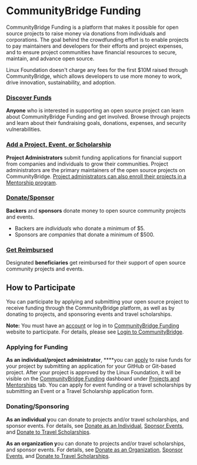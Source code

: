 # CommunityBridge Funding

CommunityBridge Funding is a platform that makes it possible for open source projects to raise money via donations from individuals and corporations. The goal behind the crowdfunding effort is to enable projects to pay maintainers and developers for their efforts and project expenses, and to ensure project communities have financial resources to secure, maintain, and advance open source. 

Linux Foundation doesn't charge any fees for the first $10M raised through CommunityBridge, which allows developers to use more money to work, drive innovation, sustainability, and adoption.

### [Discover Funds](dashboard/) <a id="CommunityBridgeFunding-DiscoverFunds"></a>

**Anyone** who is interested in supporting an open source project can learn about CommunityBridge Funding and get involved. Browse through projects and learn about their fundraising goals, donations, expenses, and security vulnerabilities. 

### [Add a Project, Event, or Scholarship](apply-for-funding/) <a id="CommunityBridgeFunding-AddaProject,Event,orScholarship"></a>

**Project Administrators** submit funding applications for financial support from companies and individuals to grow their communities. Project administrators are the primary maintainers of the open source projects on CommunityBridge. [Project administrators can also enroll their projects in a Mentorship program](../communitybridge-mentorship/administrators/enroll-your-project/).

### [Donate/Sponsor](donate-sponsor/) <a id="CommunityBridgeFunding-Donate/Sponsor7417266.html"></a>

**Backers** and **sponsors** donate money to open source community projects and events.

* Backers are _individuals_ who donate a minimum of $5.
* Sponsors are _companies_ that donate a minimum of $500.

### [Get Reimbursed](get-reimbursed.md) <a id="CommunityBridgeFunding-GetReimbursed"></a>

Designated **beneficiaries** get reimbursed for their support of open source community projects and events.

## How to Participate <a id="CommunityBridgeFunding-HowtoParticipate"></a>

You can participate by applying and submitting your open source project to receive funding through the CommunityBridge platform, as well as by donating to projects, and sponsoring events and travel scholarships. 

**Note:** You must have an [account](../../sso/create-an-account.md) or log in to [CommunityBridge Funding](https://funding.communitybridge.org/) website to participate. For details, please see [Login to CommunityBridge](../../sso/sign-in-to-your-account/).

### **Applying for Funding** <a id="CommunityBridgeFunding-ApplyingforFunding"></a>

**As an individual/project administrator**, ****you can [apply](apply-for-funding/) to raise funds for your project by submitting an application for your GitHub or Git-based project. After your project is approved by the Linux Foundation, it will be visible on the [CommunityBridge Funding](https://funding.communitybridge.org/) dashboard under [Projects and Mentorships](dashboard/projects-and-mentorships.md) tab. You can apply for event funding or a travel scholarships by submitting an Event or a Travel Scholarship application form. 

### Donating/Sponsoring <a id="CommunityBridgeFunding-Donating/Sponsoring"></a>

**As an individual y**ou can donate to projects and/or travel scholarships, and sponsor events. For details, see [Donate as an Individual](donate-sponsor/donate-to-a-project-as-an-individual.md), [Sponsor Events](donate-sponsor/sponsor-events.md), and [Donate to Travel Scholarships](donate-sponsor/donate-to-travel-scholarships.md).

**As an organization y**ou can donate to projects and/or travel scholarships, and sponsor events. For details, see [Donate as an Organization](donate-sponsor/donate-as-a-project-sponsor/), [Sponsor Events](donate-sponsor/sponsor-events.md), and [Donate to Travel Scholarships](donate-sponsor/donate-to-travel-scholarships.md).

